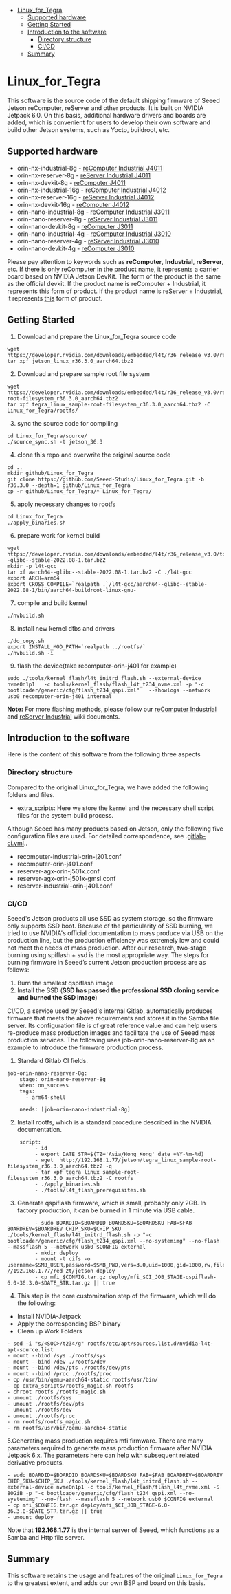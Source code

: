 - [Linux_for_Tegra](#Linux_for_Tegra)
    - [Supported hardware](#supported-hardware)
    - [Getting Started](#getting-started)
    - [Introduction to the software](#introduction-to-the-software)
        - [Directory structure](directory-structure)
        - [CI/CD](#cicd)
    - [Summary](#summary)

# Linux_for_Tegra

This software is the source code of the default shipping firmware of Seeed Jetson reComputer, reServer and other products. It is built on NVIDIA Jetpack 6.0. On this basis, additional hardware drivers and boards are added, which is convenient for users to develop their own software and build other Jetson systems, such as Yocto, buildroot, etc.

## Supported hardware 

- orin-nx-industrial-8g - [reComputer Industrial J4011](https://www.seeedstudio.com/reComputer-Industrial-J4011-p-5681.html)
- orin-nx-reserver-8g - [reServer Industrial J4011](https://www.seeedstudio.com/reServer-industrial-J4011-p-5748.html)
- orin-nx-devkit-8g - [reComputer J4011](https://www.seeedstudio.com/reComputer-J4011-p-5585.html)
- orin-nx-industrial-16g - [reComputer Industrial J4012](https://www.seeedstudio.com/reComputer-Industrial-J4012-p-5684.html)
- orin-nx-reserver-16g - [reServer Industrial J4012](https://www.seeedstudio.com/reServer-industrial-J4012-p-5747.html)
- orin-nx-devkit-16g - [reComputer J4012](https://www.seeedstudio.com/reComputer-J4012-p-5586.html)
- orin-nano-industrial-8g - [reComputer Industrial J3011](https://www.seeedstudio.com/reComputer-Industrial-J3011-p-5682.html)
- orin-nano-reserver-8g - [reServer Industrial J3011](https://www.seeedstudio.com/reServer-industrial-J3011-p-5750.html)
- orin-nano-devkit-8g - [reComputer J3011](https://www.seeedstudio.com/reComputer-J3011-p-5590.html)
- orin-nano-industrial-4g - [reComputer Industrial J3010](https://www.seeedstudio.com/reComputer-Industrial-J3010-p-5686.html)
- orin-nano-reserver-4g - [reServer Industrial J3010](https://www.seeedstudio.com/reServer-industrial-J3010-p-5749.html)
- orin-nano-devkit-4g - [reComputer J3010](https://www.seeedstudio.com/reComputer-J3010-p-5589.html)

Please pay attention to keywords such as **reComputer**, **Industrial**, **reServer**, etc. If there is only reComputer in the product name, it represents a carrier board based on NVIDIA Jetson DevKit. The form of the product is the same as the official devkit. If the product name is reComputer + Industrial, it represents [this](https://wiki.seeedstudio.com/reComputer_Industrial_Getting_Started/) form of product. If the product name is reServer + Industrial, it represents [this](https://wiki.seeedstudio.com/reServer_Industrial_Getting_Started/) form of product.

## Getting Started

1. Download and prepare the Linux_for_Tegra source code
```
wget https://developer.nvidia.com/downloads/embedded/l4t/r36_release_v3.0/release/jetson_linux_r36.3.0_aarch64.tbz2
tar xpf jetson_linux_r36.3.0_aarch64.tbz2
```

2. Download and prepare sample root file system
```
wget https://developer.nvidia.com/downloads/embedded/l4t/r36_release_v3.0/release/tegra_linux_sample-root-filesystem_r36.3.0_aarch64.tbz2
tar xpf tegra_linux_sample-root-filesystem_r36.3.0_aarch64.tbz2 -C Linux_for_Tegra/rootfs/
```

3. sync the source code for compiling
```
cd Linux_for_Tegra/source/
./source_sync.sh -t jetson_36.3
```
4. clone this repo and overwrite the original source code
```
cd ..
mkdir github/Linux_for_Tegra
git clone https://github.com/Seeed-Studio/Linux_for_Tegra.git -b r36.3.0 --depth=1 github/Linux_for_Tegra
cp -r github/Linux_for_Tegra/* Linux_for_Tegra/
```

5. apply necessary changes to rootfs
```
cd Linux_for_Tegra
./apply_binaries.sh
```

6. prepare work for kernel build
```
wget https://developer.nvidia.com/downloads/embedded/l4t/r36_release_v3.0/toolchain/aarch64--glibc--stable-2022.08-1.tar.bz2
mkdir -p l4t-gcc
tar xf aarch64--glibc--stable-2022.08-1.tar.bz2 -C ./l4t-gcc
export ARCH=arm64
export CROSS_COMPILE=`realpath .`/l4t-gcc/aarch64--glibc--stable-2022.08-1/bin/aarch64-buildroot-linux-gnu-
```

7. compile and build kernel
```
./nvbuild.sh
```

8. install new kernel dtbs and drivers
```
./do_copy.sh
export INSTALL_MOD_PATH=`realpath ../rootfs/`
./nvbuild.sh -i
```

9. flash the device(take recomputer-orin-j401 for example)
```
sudo ./tools/kernel_flash/l4t_initrd_flash.sh --external-device nvme0n1p1   -c tools/kernel_flash/flash_l4t_t234_nvme.xml -p "-c bootloader/generic/cfg/flash_t234_qspi.xml"   --showlogs --network usb0 recomputer-orin-j401 internal
```

**Note:** For more flashing methods, please follow our [reComputer Industrial](https://wiki.seeedstudio.com/reComputer_Industrial_Getting_Started/#different-methods-of-flashing) and [reServer Industrial](https://wiki.seeedstudio.com/reServer_Industrial_Getting_Started/#different-methods-of-flashing) wiki documents.

## Introduction to the software

Here is the content of this software from the following three aspects

### Directory structure

Compared to the original Linux_for_Tegra, we have added the following folders and files.

- extra_scripts: Here we store the kernel and the necessary shell script files for the system build process.

Although Seeed has many products based on Jetson, only the following five configuration files are used. For detailed correspondence, see .[gitlab-ci.yml](./.gitlab-ci.yml)..

- recomputer-industrial-orin-j201.conf
- recomputer-orin-j401.conf
- reserver-agx-orin-j501x.conf
- reserver-agx-orin-j501x-gmsl.conf
- reserver-industrial-orin-j401.conf

### CI/CD

Seeed's Jetson products all use SSD as system storage, so the firmware only supports SSD boot. Because of the particularity of SSD burning, we tried to use NVIDIA's official documentation to mass produce via USB on the production line, but the production efficiency was extremely low and could not meet the needs of mass production. After our research, two-stage burning using spiflash + ssd is the most appropriate way. The steps for burning firmware in Seeed’s current Jetson production process are as follows:

1. Burn the smallest qspiflash image
2. Install the SSD (**SSD has passed the professional SSD cloning service and burned the SSD image**)

CI/CD, a service used by Seeed's internal Gitlab, automatically produces firmware that meets the above requirements and stores it in the Samba file server. Its configuration file is of great reference value and can help users re-produce mass production images and facilitate the use of Seeed mass production services. The following uses job-orin-nano-reserver-8g as an example to introduce the firmware production process.

1. Standard Gitlab CI fields.

```
job-orin-nano-reserver-8g:
    stage: orin-nano-reserver-8g
    when: on_success
    tags:
      - arm64-shell

    needs: [job-orin-nano-industrial-8g]
```

2. Install rootfs, which is a standard procedure described in the NVIDIA documentation.

```
    script:
         - id
         - export DATE_STR=$(TZ='Asia/Hong_Kong' date +%Y-%m-%d)
         - wget  http://192.168.1.77/jetson/tegra_linux_sample-root-filesystem_r36.3.0_aarch64.tbz2 -q
         - tar xpf tegra_linux_sample-root-filesystem_r36.3.0_aarch64.tbz2 -C rootfs
         - ./apply_binaries.sh
         - ./tools/l4t_flash_prerequisites.sh
```

3. Generate qspiflash firmware, which is small, probably only 2GB. In factory production, it can be burned in 1 minute via USB cable.

```
         - sudo BOARDID=$BOARDID BOARDSKU=$BOARDSKU FAB=$FAB BOARDREV=$BOARDREV CHIP_SKU=$CHIP_SKU ./tools/kernel_flash/l4t_initrd_flash.sh -p "-c bootloader/generic/cfg/flash_t234_qspi.xml --no-systemimg" --no-flash --massflash 5 --network usb0 $CONFIG external
         - mkdir deploy
         - mount -t cifs -o username=$SMB_USER,password=$SMB_PWD,vers=3.0,uid=1000,gid=1000,rw,file_mode=0664 //192.168.1.77/red_2t/jetson deploy
         - cp mfi_$CONFIG.tar.gz deploy/mfi_$CI_JOB_STAGE-qspiflash-6.0-36.3.0-$DATE_STR.tar.gz || true
```

4. This step is the core customization step of the firmware, which will do the following:

- Install NVIDIA-Jetpack
- Apply the corresponding BSP binary
- Clean up Work Folders

```
- sed -i "s/<SOC>/t234/g" rootfs/etc/apt/sources.list.d/nvidia-l4t-apt-source.list
- mount --bind /sys ./rootfs/sys
- mount --bind /dev ./rootfs/dev
- mount --bind /dev/pts ./rootfs/dev/pts
- mount --bind /proc ./rootfs/proc
- cp /usr/bin/qemu-aarch64-static rootfs/usr/bin/
- cp extra_scripts/rootfs_magic.sh rootfs
- chroot rootfs /rootfs_magic.sh
- umount ./rootfs/sys
- umount ./rootfs/dev/pts
- umount ./rootfs/dev
- umount ./rootfs/proc
- rm rootfs/rootfs_magic.sh
- rm rootfs/usr/bin/qemu-aarch64-static
```

5.Generating mass production requires mfi firmware. There are many parameters required to generate mass production firmware after NVIDIA Jetpack 6.x. The parameters here can help with subsequent related derivative products.

```
- sudo BOARDID=$BOARDID BOARDSKU=$BOARDSKU FAB=$FAB BOARDREV=$BOARDREV CHIP_SKU=$CHIP_SKU ./tools/kernel_flash/l4t_initrd_flash.sh --external-device nvme0n1p1 -c tools/kernel_flash/flash_l4t_nvme.xml -S 80GiB -p "-c bootloader/generic/cfg/flash_t234_qspi.xml --no-systemimg" --no-flash --massflash 5 --network usb0 $CONFIG external
- cp mfi_$CONFIG.tar.gz deploy/mfi_$CI_JOB_STAGE-6.0-36.3.0-$DATE_STR.tar.gz || true 
- umount deploy
```

Note that **192.168.1.77** is the internal server of Seeed, which functions as a Samba and Http file server.

## Summary

This software retains the usage and features of the original `Linux_for_Tegra` to the greatest extent, and adds our own BSP and board on this basis.
